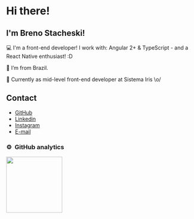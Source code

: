# Hi there!

## I'm Breno Stacheski!

:computer: I'm a front-end developer! I work with: Angular 2+ & TypeScript - and a React Native enthusiast! :D

:house_with_garden: I’m from Brazil.

:rocket: Currently as mid-level front-end developer at Sistema Iris \o/
 
## Contact

<ul>
 <li>
   <a href="https://github.com/BrenoStacheski" target="_blank">GitHub</a>
 </li>
 <li>
   <a href="https://www.linkedin.com/in/breno-stacheski/" target="_blank">Linkedin</a>
 </li>
 <li>
   <a href="https://www.instagram.com/brenosttc" target="_blank">Instagram</a>
 </li>
 <li>
  <a href="mailto:brenosttc@gmail.com" target="_blank">E-mail</a>
 </li>
</ul>

### ⚙️ &nbsp;GitHub analytics

<a href="https://github.com/brunostc">
  <img height="150em" src="https://github-readme-stats-eight-theta.vercel.app/api?username=BrenoStacheski&show_icons=true&layout=compact&theme=react&include_all_commits=true&count_private=true&hide=prs,issues,contribs"/>
</a>
